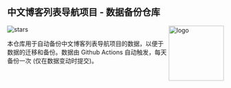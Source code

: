 ## 中文博客列表导航项目 - 数据备份仓库

<img align="right" src="https://avatars.githubusercontent.com/u/102334874" alt="logo" height="128px"/>

<img src="https://img.shields.io/github/stars/zh-blogs/blog-backup?style=for-the-badge" referrerpolicy="no-referrer" alt="stars"> 

本仓库用于自动备份中文博客列表导航项目的数据，以便于数据的迁移和备份。数据由 Github Actions 自动触发，每天备份一次 (仅在数据变动时提交)。